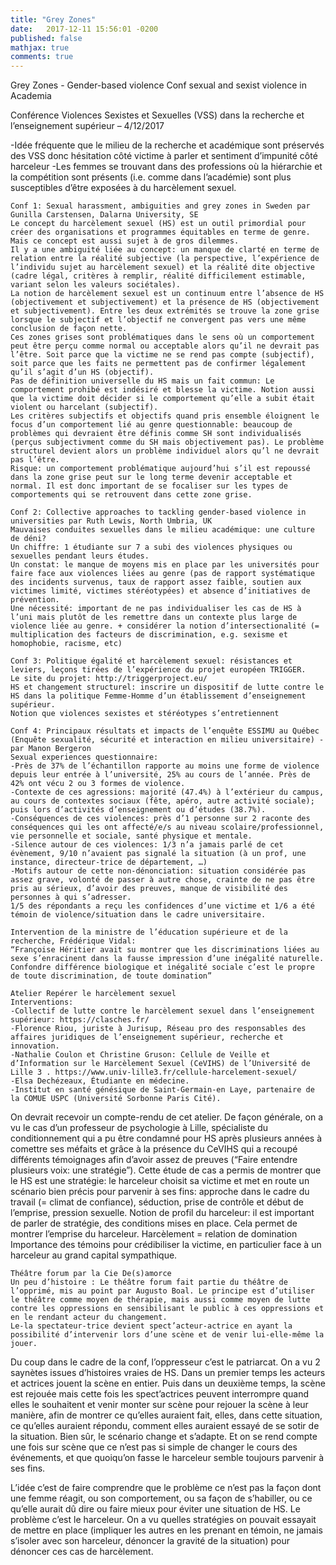```yaml
---
title: "Grey Zones"
date:   2017-12-11 15:56:01 -0200
published: false
mathjax: true
comments: true
---
```



Grey Zones - Gender-based violence
Conf sexual and sexist violence in Academia



Conférence Violences Sexistes et Sexuelles (VSS) dans la recherche et l’enseignement supérieur – 4/12/2017

-Idée fréquente que le milieu de la recherche et académique sont préservés des VSS donc hésitation côté victime à parler et sentiment d’impunité côté harceleur
-Les femmes se trouvant dans des professions où la hiérarchie et la compétition sont présents (i.e. comme dans l’académie) sont plus susceptibles d’être exposées à du harcèlement sexuel.

    Conf 1: Sexual harassment, ambiguities and grey zones in Sweden par Gunilla Carstensen, Dalarna University, SE
    Le concept du harcèlement sexuel (HS) est un outil primordial pour créer des organisations et programmes équitables en terme de genre. Mais ce concept est aussi sujet à de gros dilemmes.
    Il y a une ambiguité liée au concept: un manque de clarté en terme de relation entre la réalité subjective (la perspective, l’expérience de l’individu sujet au harcèlement sexuel) et la réalité dite objective (cadre légal, critères à remplir, réalité difficilement estimable, variant selon les valeurs sociétales).
    La notion de harcèlement sexuel est un continuum entre l’absence de HS (objectivement et subjectivement) et la présence de HS (objectivement et subjectivement). Entre les deux extrémités se trouve la zone grise lorsque le subjectif et l’objectif ne convergent pas vers une même conclusion de façon nette.
    Ces zones grises sont problématiques dans le sens où un comportement peut être perçu comme normal ou acceptable alors qu’il ne devrait pas l’être. Soit parce que la victime ne se rend pas compte (subjectif), soit parce que les faits ne permettent pas de confirmer légalement qu’il s’agit d’un HS (objectif).
    Pas de définition universelle du HS mais un fait commun: Le comportement prohibé est indésiré et blesse la victime. Notion aussi que la victime doit décider si le comportement qu’elle a subit était violent ou harcelant (subjectif).
    Les critères subjectifs et objectifs quand pris ensemble éloignent le focus d’un comportement lié au genre questionnable: beaucoup de problèmes qui devraient être définis comme SH sont individualisés (perçus subjectivment comme du SH mais objectivement pas). Le problème structurel devient alors un problème individuel alors qu’l ne devrait pas l’être.
    Risque: un comportement problématique aujourd’hui s’il est repoussé dans la zone grise peut sur le long terme devenir acceptable et normal. Il est donc important de se focaliser sur les types de comportements qui se retrouvent dans cette zone grise.

    Conf 2: Collective approaches to tackling gender-based violence in universities par Ruth Lewis, North Umbria, UK
    Mauvaises conduites sexuelles dans le milieu académique: une culture de déni?
    Un chiffre: 1 étudiante sur 7 a subi des violences physiques ou sexuelles pendant leurs études.
    Un constat: le manque de moyens mis en place par les universités pour faire face aux violences liées au genre (pas de rapport systématique des incidents survenus, taux de rapport assez faible, soutien aux victimes limité, victimes stéréotypées) et absence d’initiatives de prévention.
    Une nécessité: important de ne pas individualiser les cas de HS à l’uni mais plutôt de les remettre dans un contexte plus large de violence liée au genre. + considérer la notion d’intersectionalité (= multiplication des facteurs de discrimination, e.g. sexisme et homophobie, racisme, etc)

    Conf 3: Politique égalité et harcèlement sexuel: résistances et leviers, leçons tirées de l’expérience du projet européen TRIGGER.
    Le site du projet: http://triggerproject.eu/
    HS et changement structurel: inscrire un dispositif de lutte contre le HS dans la politique Femme-Homme d’un établissement d’enseignement supérieur.
    Notion que violences sexistes et stéréotypes s’entretiennent

    Conf 4: Principaux résultats et impacts de l’enquête ESSIMU au Québec (Enquête sexualité, sécurité et interaction en milieu universitaire) - par Manon Bergeron
    Sexual experiences questionnaire:
    -Près de 37% de l’échantillon rapporte au moins une forme de violence depuis leur entrée à l’université, 25% au cours de l’année. Près de 42% ont vécu 2 ou 3 formes de violence.
    -Contexte de ces agressions: majorité (47.4%) à l’extérieur du campus, au cours de contextes sociaux (fête, apéro, autre activité sociale); puis lors d’activités d’enseignement ou d’études (38.7%).
    -Conséquences de ces violences: près d’1 personne sur 2 raconte des conséquences qui les ont affecté/e/s au niveau scolaire/professionnel, vie personnelle et sociale, santé physique et mentale.
    -Silence autour de ces violences: 1/3 n’a jamais parlé de cet évènement, 9/10 n’avaient pas signalé la situation (à un prof, une instance, directeur-trice de département, …)
    -Motifs autour de cette non-dénonciation: situation considérée pas assez grave, volonté de passer à autre chose, crainte de ne pas être pris au sérieux, d’avoir des preuves, manque de visibilité des personnes à qui s’adresser.
    1/5 des répondants a reçu les confidences d’une victime et 1/6 a été témoin de violence/situation dans le cadre universitaire.

    Intervention de la ministre de l’éducation supérieure et de la recherche, Frédérique Vidal:
    “Françoise Héritier avait su montrer que les discriminations liées au sexe s’enracinent dans la fausse impression d’une inégalité naturelle. Confondre différence biologique et inégalité sociale c’est le propre de toute discrimination, de toute domination”

    Atelier Repérer le harcèlement sexuel
    Interventions:
    -Collectif de lutte contre le harcèlement sexuel dans l’enseignement supérieur: https://clasches.fr/
    -Florence Riou, juriste à Jurisup, Réseau pro des responsables des affaires juridiques de l’enseignement supérieur, recherche et innovation.
    -Nathalie Coulon et Christine Gruson: Cellule de Veille et d’Information sur le Harcèlement Sexuel (CeVIHS) de l’Université de Lille 3 . https://www.univ-lille3.fr/cellule-harcelement-sexuel/
    -Elsa Dechézeaux, Étudiante en médecine.
    -Institut en santé génésique de Saint-Germain-en Laye, partenaire de la COMUE USPC (Université Sorbonne Paris Cité).

On devrait recevoir un compte-rendu de cet atelier.
De façon générale, on a vu le cas d’un professeur de psychologie à Lille, spécialiste du conditionnement qui a pu être condamné pour HS après plusieurs années à comettre ses méfaits et grâce à la présence du CeVIHS qui a recoupé différents témoignages afin d’avoir assez de preuves (“Faire entendre plusieurs voix: une stratégie”).
Cette étude de cas a permis de montrer que le HS est une stratégie: le harceleur choisit sa victime et met en route un scénario bien précis pour parvenir à ses fins: approche dans le cadre du travail (= climat de confiance), séduction, prise de contrôle et début de l’emprise, pression sexuelle.
Notion de profil du harceleur: il est important de parler de stratégie, des conditions mises en place. Cela permet de montrer l’emprise du harceleur.
Harcèlement = relation de domination
Importance des témoins pour crédibiliser la victime, en particulier face à un harceleur au grand capital sympathique.

    Théâtre forum par la Cie De(s)amorce
    Un peu d’histoire : Le théâtre forum fait partie du théâtre de l’opprimé, mis au point par Augusto Boal. Le principe est d’utiliser le théâtre comme moyen de thérapie, mais aussi comme moyen de lutte contre les oppressions en sensibilisant le public à ces oppressions et en le rendant acteur du changement.
    Le-la spectateur-trice devient spect’acteur-actrice en ayant la possibilité d’intervenir lors d’une scène et de venir lui-elle-même la jouer.

Du coup dans le cadre de la conf, l’oppresseur c’est le patriarcat.
On a vu 2 saynètes issues d’histoires vraies de HS. Dans un premier temps les acteurs et actrices jouent la scène en entier. Puis dans un deuxième temps, la scène est rejouée mais cette fois les spect’actrices peuvent interrompre quand elles le souhaitent et venir monter sur scène pour rejouer la scène à leur manière, afin de montrer ce qu’elles auraient fait, elles, dans cette situation, ce qu’elles auraient répondu, comment elles auraient essayé de se sotir de la situation. Bien sûr, le scénario change et s’adapte. Et on se rend compte une fois sur scène que ce n’est pas si simple de changer le cours des événements, et que quoiqu’on fasse le harceleur semble toujours parvenir à ses fins.

L’idée c’est de faire comprendre que le problème ce n’est pas la façon dont une femme réagit, ou son comportement, ou sa façon de s’habiller, ou ce qu’elle aurait dû dire ou faire mieux pour éviter une situation de HS. Le problème c’est le harceleur.
On a vu quelles stratégies on pouvait essayait de mettre en place (impliquer les autres en les prenant en témoin, ne jamais s’isoler avec son harceleur, dénoncer la gravité de la situation) pour dénoncer ces cas de harcèlement.
